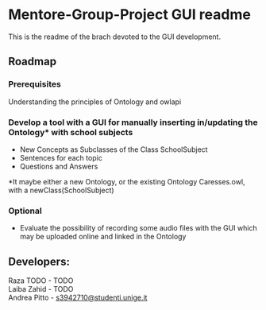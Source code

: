# Mentore-Group-Project GUI readme

This is the readme of the brach devoted to the GUI development.

## Roadmap

### Prerequisites
Understanding the principles of Ontology and owlapi

### Develop a tool with a GUI for manually inserting in/updating the Ontology* with school subjects
- New Concepts as Subclasses of the Class SchoolSubject
- Sentences for each topic
- Questions and Answers

*It maybe either a new Ontology, or the existing Ontology Caresses.owl, with a newClass(SchoolSubject)

### Optional
- Evaluate the possibility of recording some audio files with the GUI which may be uploaded online and linked in the Ontology

## Developers:
Raza TODO - TODO <br/>
Laiba Zahid - TODO <br/>
Andrea Pitto - s3942710@studenti.unige.it
